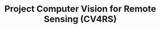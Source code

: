 ---
layout: teaching_course
#
update_date: 2021-09-04
title: Project Computer Vision for Remote Sensing (CV4RS)
banner_image: CV4RS-2.jpg
semester: Winter semester 2021/22
credit_point: 6 SWS/9 ECTS
participants: 15
date_time: Friday 14:00-20:00
location: H 0106
isis_link: https://isis.tu-berlin.de/course/view.php?id=26214
#
description: |
  Participants of this project course gain practical experience in applying computer vision
  techniques to address Earth observation questions in a collaborative team and acquire knowledge
  on state-of-the-art topics in the field of computer vision for remote sensing.
  For the details about the course content, please visit the <a href="https://moseskonto.tu-berlin.de/moses/modultransfersystem/bolognamodule/beschreibung/anzeigen.html?nummer=41012&version=1&sprache=2" target="_blank">Moses</a> page. <br />
  <br />
  If you have any questions regarding the organization of the course, do not hesitate to contact us at: <a href="mailto:sekr@rsim.tu-berlin.de">sekr@rsim.tu-berlin.de</a>.


# lecturers:
lecturers:
    - name: Prof. Dr. Begüm Demir
      image: team_1.jpg
    - name: Dr. Nimisha Thekke Madam
      image: nimisha-thekke-madam.png
---